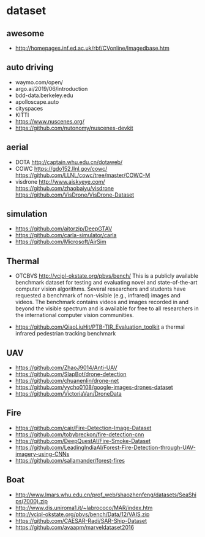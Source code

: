 # dataset

## awesome
- http://homepages.inf.ed.ac.uk/rbf/CVonline/Imagedbase.htm

## auto driving
- waymo.com/open/
- argo.ai/2019/06/introduction
- bdd-data.berkeley.edu
- apolloscape.auto
- cityspaces
- KITTI
- https://www.nuscenes.org/
- https://github.com/nutonomy/nuscenes-devkit

## aerial
- DOTA
http://captain.whu.edu.cn/dotaweb/
- COWC
https://gdo152.llnl.gov/cowc/
https://github.com/LLNL/cowc/tree/master/COWC-M
- visdrone
http://www.aiskyeye.com/
https://github.com/zhaobaiyu/visdrone
https://github.com/VisDrone/VisDrone-Dataset

## simulation
- https://github.com/aitorzip/DeepGTAV
- https://github.com/carla-simulator/carla
- https://github.com/Microsoft/AirSim

## Thermal
- OTCBVS
http://vcipl-okstate.org/pbvs/bench/
This is a publicly available benchmark dataset for testing and evaluating novel and state-of-the-art computer vision algorithms. Several researchers and students have requested a benchmark of non-visible (e.g., infrared) images and videos. The benchmark contains videos and images recorded in and beyond the visible spectrum and is available for free to all researchers in the international computer vision communities. 

- https://github.com/QiaoLiuHit/PTB-TIR_Evaluation_toolkit
a thermal infrared pedestrian tracking benchmark


## UAV
- https://github.com/ZhaoJ9014/Anti-UAV
- https://github.com/SlapBot/drone-detection
- https://github.com/chuanenlin/drone-net
- https://github.com/yycho0108/google-images-drones-dataset
- https://github.com/VictoriaVan/DroneData

## Fire
- https://github.com/cair/Fire-Detection-Image-Dataset
- https://github.com/tobybreckon/fire-detection-cnn
- https://github.com/DeepQuestAI/Fire-Smoke-Dataset
- https://github.com/LeadingIndiaAI/Forest-Fire-Detection-through-UAV-imagery-using-CNNs
- https://github.com/sallamander/forest-fires

## Boat
- http://www.lmars.whu.edu.cn/prof_web/shaozhenfeng/datasets/SeaShips(7000).zip
- http://www.dis.uniroma1.it/~labrococo/MAR/index.htm
- http://vcipl-okstate.org/pbvs/bench/Data/12/VAIS.zip
- https://github.com/CAESAR-Radi/SAR-Ship-Dataset
- https://github.com/avaapm/marveldataset2016



